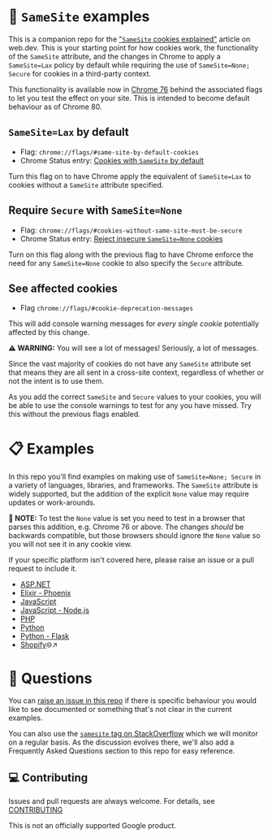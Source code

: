 <!--
 Copyright 2019 Google Inc.

 Licensed under the Apache License, Version 2.0 (the "License");
 you may not use this file except in compliance with the License.
 You may obtain a copy of the License at

     http://www.apache.org/licenses/LICENSE-2.0

 Unless required by applicable law or agreed to in writing, software
 distributed under the License is distributed on an "AS IS" BASIS,
 WITHOUT WARRANTIES OR CONDITIONS OF ANY KIND, either express or implied.
 See the License for the specific language governing permissions and
 limitations under the License.
-->

# 🍪 `SameSite` examples

This is a companion repo for the
["`SameSite` cookies explained"](https://web.dev/samesite-cookies-explained)
article on web.dev. This is your starting point for how cookies work, the
functionality of the `SameSite` attribute, and the changes in Chrome to apply a
`SameSite=Lax` policy by default while requiring the use of
`SameSite=None; Secure` for cookies in a third-party context.

This functionality is available now in
[Chrome 76](https://www.chromestatus.com/features/schedule) behind the
associated flags to let you test the effect on your site. This is intended to
become default behaviour as of Chrome 80.

## `SameSite=Lax` by default

- Flag: `chrome://flags/#same-site-by-default-cookies`
- Chrome Status entry:
  [Cookies with `SameSite` by default](https://www.chromestatus.com/feature/5088147346030592)

Turn this flag on to have Chrome apply the equivalent of `SameSite=Lax` to
cookies without a `SameSite` attribute specified.

## Require `Secure` with `SameSite=None`

- Flag: `chrome://flags/#cookies-without-same-site-must-be-secure`
- Chrome Status entry:
  [Reject insecure `SameSite=None` cookies](https://chromestatus.com/feature/5633521622188032)

Turn on this flag along with the previous flag to have Chrome enforce the need
for any `SameSite=None` cookie to also specify the `Secure` attribute.

## See affected cookies

- Flag `chrome://flags/#cookie-deprecation-messages`

This will add console warning messages for _every single cookie_ potentially
affected by this change.

**⚠️ WARNING:** You will see a lot of messages! Seriously, a lot of messages.

Since the vast majority of cookies do not have any `SameSite` attribute set that
means they are all sent in a cross-site context, regardless of whether or not
the intent is to use them.

As you add the correct `SameSite` and `Secure` values to your cookies, you will
be able to use the console warnings to test for any you have missed. Try this
without the previous flags enabled.

# 📋 Examples

In this repo you'll find examples on making use of `SameSite=None; Secure` in a
variety of languages, libraries, and frameworks. The `SameSite` attribute is
widely supported, but the addition of the explicit `None` value may require
updates or work-arounds.

**🚧 NOTE:** To test the `None` value is set you need to test in a browser that
parses this addition, e.g. Chrome 76 or above. The changes _should_ be backwards
compatible, but those browsers should ignore the `None` value so you will not
see it in any cookie view.

If your specific platform isn't covered here, please raise an issue or a pull
request to include it.

- [ASP.NET](aspnet.md)
- [Elixir - Phoenix](elixir-phoenix.md)
- [JavaScript](javascript.md)
- [JavaScript - Node.js](javascript-nodejs.md)
- [PHP](php.md)
- [Python](python.md)
- [Python - Flask](python-flask.md)
- [Shopify](https://help.shopify.com/en/api/guides/samesite-cookies)🌐↗️

# 🙋 Questions

You can
[raise an issue in this repo](https://github.com/GoogleChromeLabs/samesite-examples/issues)
if there is specific behaviour you would like to see documented or something
that's not clear in the current examples.

You can also use the
[`samesite` tag on StackOverflow](https://stackoverflow.com/questions/tagged/samesite)
which we will monitor on a regular basis. As the discussion evolves there, we'll
also add a Frequently Asked Questions section to this repo for easy reference.

## 💻 Contributing

Issues and pull requests are always welcome. For details, see
[CONTRIBUTING](CONTRIBUTING.md)

This is not an officially supported Google product.
